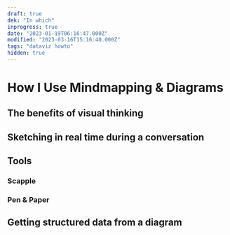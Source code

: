 ```yaml
---
draft: true
dek: "In which"
inprogress: true
date: "2023-01-19T06:16:47.000Z"
modified: "2023-03-16T15:16:40.000Z"
tags: "dataviz howto"
hidden: true
---
```

# How I Use Mindmapping & Diagrams

## The benefits of visual thinking

## Sketching in real time during a conversation

## Tools
### Scapple
### Pen & Paper

## Getting structured data from a diagram